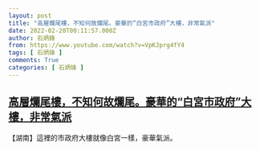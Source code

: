 ```yaml
---
layout: post
title: "高層爛尾樓，不知何故爛尾。豪華的“白宮市政府”大樓，非常氣派"
date: 2022-02-20T00:11:57.000Z
author: 石炳鋒
from: https://www.youtube.com/watch?v=VpKJprg4fY4
tags: [ 石炳锋 ]
comments: True
categories: [ 石炳锋 ]
---
```

<!--1645315917000-->
[高層爛尾樓，不知何故爛尾。豪華的“白宮市政府”大樓，非常氣派](https://www.youtube.com/watch?v=VpKJprg4fY4)
------

<div>
【湖南】這裡的市政府大樓就像白宮一樣，豪華氣派。
</div>
